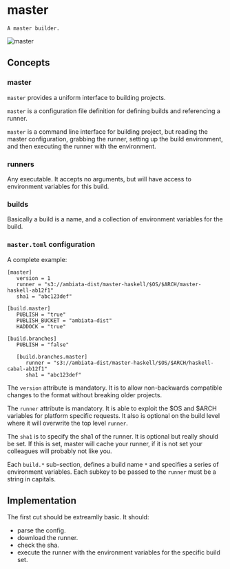 master
======

```
A master builder.
```

![master](http://vignette3.wikia.nocookie.net/lego/images/9/97/VitruviusTheAwesome.jpg/revision/latest?cb=20131123165335)

Concepts
--------

### master

`master` provides a uniform interface to building projects.

`master` is a configuration file definition for defining builds and
referencing a runner.

`master` is a command line interface for building project, but reading
the master configuration, grabbing the runner, setting up the build
environment, and then executing the runner with the environment.

### runners

Any executable. It accepts no arguments, but will have access to
environment variables for this build.

### builds

Basically a build is a name, and a collection of environment variables
for the build.

### `master.toml` configuration

A complete example:

```
[master]
   version = 1
   runner = "s3://ambiata-dist/master-haskell/$OS/$ARCH/master-haskell-ab12f1"
   sha1 = "abc123def"

[build.master]
   PUBLISH = "true"
   PUBLISH_BUCKET = "ambiata-dist"
   HADDOCK = "true"

[build.branches]
   PUBLISH = "false"

   [build.branches.master]
      runner = "s3://ambiata-dist/master-haskell/$OS/$ARCH/haskell-cabal-ab12f1"
      sha1 = "abc123def"

```

The `version` attribute is mandatory. It is to allow non-backwards compatible
changes to the format without breaking older projects.

The `runner` attribute is mandatory. It is able to exploit the $OS and $ARCH
variables for platform specific requests. It also is optional on the build
level where it will overwrite the top level `runner`.

The `sha1` is to specify the sha1 of the runner. It is optional but really
should be set. If this is set, master will cache your runner, if it is not
set your colleagues will probably not like you.

Each `build.*` sub-section, defines a build name `*` and specifies a series
of environment variables. Each subkey to be passed to the `runner` must
 be a string in capitals.


Implementation
--------------

The first cut should be extreamlly basic. It should:
 - parse the config.
 - download the runner.
 - check the sha.
 - execute the runner with the environment variables for the specific build set.
